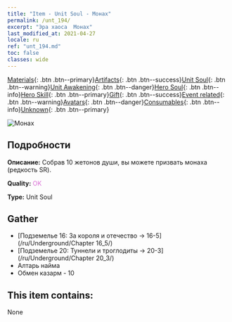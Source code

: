 ```yaml
---
title: "Item - Unit Soul - Монах"
permalink: /unt_194/
excerpt: "Эра хаоса  Монах"
last_modified_at: 2021-04-27
locale: ru
ref: "unt_194.md"
toc: false
classes: wide
---
```

 [Materials](/ItemsRU/){: .btn .btn--primary}[Artifacts](/ItemsRU/Artifacts/){: .btn .btn--success}[Unit Soul](/ItemsRU/UnitSoul/){: .btn .btn--warning}[Unit Awakening](/ItemsRU/UnitAwakening/){: .btn .btn--danger}[Hero Soul](/ItemsRU/HeroSoul/){: .btn .btn--info}[Hero Skill](/ItemsRU/HeroSkill/){: .btn .btn--primary}[Gift](/ItemsRU/Gift/){: .btn .btn--success}[Event related](/ItemsRU/Events/){: .btn .btn--warning}[Avatars](/ItemsRU/Avatars/){: .btn .btn--danger}[Consumables](/ItemsRU/Consumables/){: .btn .btn--info}[Unknown](/ItemsRU/Unknown/){: .btn .btn--primary}

 ![Монах](/images/u/ti_senglv.jpg)

## Подробности
 **Описание:** Собрав 10 жетонов души, вы можете призвать монаха (редкость SR).

 **Quality:** <span style="color: #DA70D6">OK</span>

 **Type:** Unit Soul

## Gather

*    [Подземелье 16: За короля и отечество -> 16-5](/ru/Underground/Chapter 16_5/) 
*    [Подземелье 20: Туннели и троглодиты -> 20-3](/ru/Underground/Chapter 20_3/) 
*    Алтарь найма 
*    Обмен казарм - 10 

## This item contains:

  None

